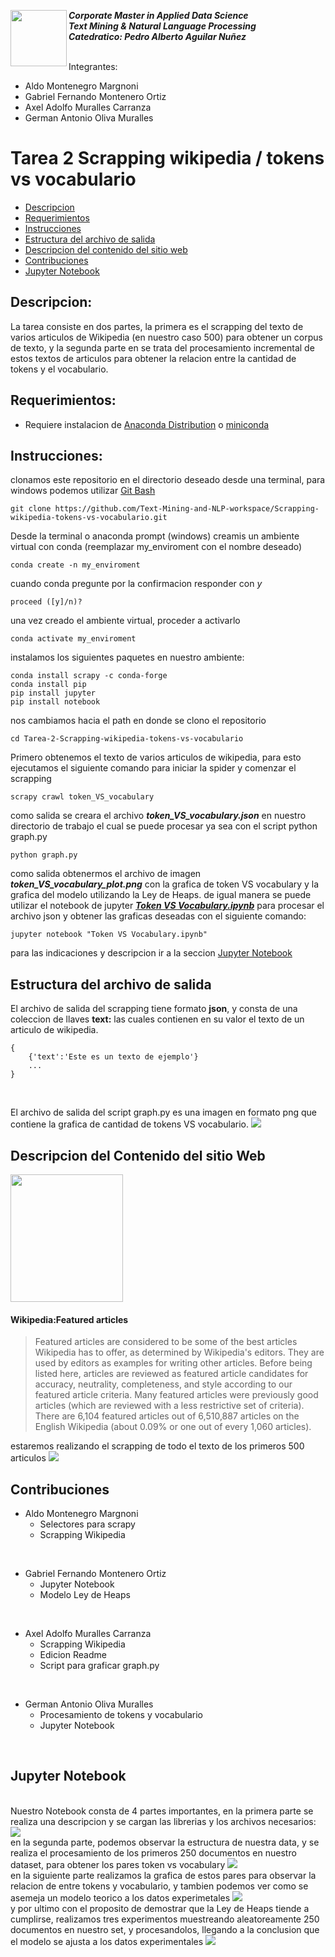 <a href="https://www.uvg.edu.gt/"><img align="left" src="https://www.uvg.edu.gt/wp-content/uploads/socialshare-logo.jpg" width="90" height="90"></a>
**_Corporate Master in Applied Data Science_**<br/>
**_Text Mining & Natural Language Processing_**<br/>
**_Catedratico: Pedro Alberto Aguilar Nuñez_**<br/>
<br/>

Integrantes:
- Aldo Montenegro Margnoni
- Gabriel Fernando Montenero Ortiz
- Axel Adolfo Muralles Carranza
- German Antonio Oliva Muralles

# Tarea 2 Scrapping wikipedia / tokens vs vocabulario

- [Descripcion](#descripcion)
- [Requerimientos](#requerimientos)
- [Instrucciones](#instrucciones)
- [Estructura del archivo de salida](#estructura-del-archivo-de-salida)
- [Descripcion del contenido del sitio web](#descripcion-del-contenido-del-sitio-web)
- [Contribuciones](#contribuciones)
- [Jupyter Notebook](#jupyter-notebook)


## Descripcion:

La tarea consiste en dos partes, la primera es el scrapping del texto de varios articulos de Wikipedia (en nuestro caso 500) para obtener un corpus de texto,
y la segunda parte en se trata del procesamiento incremental de estos textos de articulos para obtener la relacion entre la cantidad de tokens y el vocabulario.
## Requerimientos:
- Requiere instalacion de [Anaconda Distribution](https://www.anaconda.com/products/distribution) o [miniconda](https://docs.conda.io/en/latest/miniconda.html)

## Instrucciones:

clonamos este repositorio en el directorio deseado desde una terminal, para windows podemos utilizar [Git Bash](https://gitforwindows.org/) 
```
git clone https://github.com/Text-Mining-and-NLP-workspace/Scrapping-wikipedia-tokens-vs-vocabulario.git
```
Desde la terminal o anaconda prompt (windows) creamis un ambiente virtual con conda (reemplazar my_enviroment con el nombre deseado)
```
conda create -n my_enviroment
```
cuando conda pregunte por la confirmacion responder con _y_
```
proceed ([y]/n)?
```
una vez creado el ambiente virtual, proceder a activarlo
```
conda activate my_enviroment
```
instalamos los siguientes paquetes en nuestro ambiente:
```
conda install scrapy -c conda-forge
conda install pip
pip install jupyter
pip install notebook
```
nos cambiamos hacia el path en donde se clono el repositorio
```
cd Tarea-2-Scrapping-wikipedia-tokens-vs-vocabulario
```
Primero obtenemos el texto de varios articulos de wikipedia, para esto ejecutamos el siguiente comando para iniciar la spider y comenzar el scrapping
```
scrapy crawl token_VS_vocabulary
```
como salida se creara el archivo **_token_VS_vocabulary.json_** en nuestro directorio de trabajo el cual se puede procesar ya sea con el script python graph.py
```
python graph.py
```
como salida obtenermos el archivo de imagen **_token_VS_vocabulary_plot.png_** con la grafica de token VS vocabulary y la grafica del modelo utilizando la Ley de Heaps.
de igual manera se puede utilizar el notebook de jupyter [**_Token VS Vocabulary.ipynb_**](#jupyter-notebook) para procesar el archivo json y obtener las graficas deseadas
con el siguiente comando:

```
jupyter notebook "Token VS Vocabulary.ipynb"
```
para las indicaciones y descripcion ir a la seccion [Jupyter Notebook](#jupyter-notebook)


## Estructura del archivo de salida

El archivo de salida del scrapping tiene formato **json**, y consta de una coleccion de llaves  **text:** las cuales contienen en su valor el texto de un articulo de wikipedia.
<br/>
```
{
	{'text':'Este es un texto de ejemplo'} 
	...
}
```
<br/>

El archivo de salida del script graph.py es una imagen en formato png que contiene la grafica de cantidad de tokens VS vocabulario.
<img src="https://lh3.googleusercontent.com/9rWqXksk9MAw9Kf2EYW4tDWqpSpDKKRG2TxMXpr16Q1Rejhy96K36zVzjnBSd3K0wmSy3TT-DGd3nuvP4OKnGXHl4EsSh422NX7OJJvne5_WUZobeN7TwX1PtvsqkvP_Fgt_j72ZcQ=w2400" />
<br/>
## Descripcion del Contenido del sitio Web 

<a href="https://en.wikipedia.org/wiki/Wikipedia:Featured_articles"><img src="https://upload.wikimedia.org/wikipedia/commons/thumb/b/b3/Wikipedia-logo-v2-en.svg/892px-Wikipedia-logo-v2-en.svg.png"  width="180" height="204"></a>
#### Wikipedia:Featured articles
> Featured articles are considered to be some of the best articles Wikipedia has to offer, as determined by Wikipedia's editors. They are used by editors as examples for writing other articles. Before being listed here, articles are reviewed as featured article candidates for accuracy, neutrality, completeness, and style according to our featured article criteria. Many featured articles were previously good articles (which are reviewed with a less restrictive set of criteria). There are 6,104 featured articles out of 6,510,887 articles on the English Wikipedia (about 0.09% or one out of every 1,060 articles).

estaremos realizando el scrapping de todo el texto de los primeros 500 articulos
<img src="https://lh3.googleusercontent.com/lCt8mzUjZNvnEuuNEAsnfUK9aMhi6VJdz4r6xS0HWN4uxRJRTM4Ar1lRF9NEhUq5N4Uky1dxyzLmVQdQyL-Aj1Unnz3kb_9Z49D2OOBWhFbOS4aZSF1AosGOU6K5mM7LDeYZXgINxQ=w2400">

## Contribuciones

- Aldo Montenegro Margnoni
    - Selectores para scrapy
	- Scrapping Wikipedia
<br/>

- Gabriel Fernando Montenero Ortiz
    - Jupyter Notebook
	- Modelo Ley de Heaps
    
<br/>

- Axel Adolfo Muralles Carranza
    - Scrapping Wikipedia
	- Edicion Readme
	- Script para graficar graph.py

<br/>

- German Antonio Oliva Muralles
    - Procesamiento de tokens y vocabulario
	- Jupyter Notebook
	
<br/>

## Jupyter Notebook
<br>
Nuestro Notebook consta de 4 partes importantes, en la primera parte se realiza una descripcion y se cargan las librerias y los archivos necesarios:
<img src="https://lh3.googleusercontent.com/GeIgbY-rXa7Jz4bhPvdTWv8QVYct24fJ3JLbFhT-UWdjvd9MyijaEPUTywyCWEYz2xaVxEAKtwspC_4XruxyA24EISfc5XjSiRxd6FPABTwb0s12etOoPlXHCP7br5NNNlGquSirYw=w2400">
<br>
en la segunda parte, podemos observar la estructura de nuestra data, y se realiza el procesamiento de los primeros 250 documentos en nuestro dataset, para obtener los pares token vs vocabulary
<img src="https://lh3.googleusercontent.com/lg88Jui-4n_ed83C8v6EukIEdJTkSwk1AlCvSoTIvRltb39FsBIY8VRW-90XBxzdhqt5Pzmuqu5akAy8l59kB1ZGdIfLvE2QwJw7A1qeGwIp0bmA3BkkaEKhEPId-cTxgrBiE7lsfw=w2400">
<br>
en la siguiente parte realizamos la grafica de estos pares para observar la relacion de entre tokens y vocabulario, y tambien podemos ver como se asemeja un modelo teorico a los datos experimetales
<img src="https://lh3.googleusercontent.com/HWJcfSZYnY2YmF7I1CacR8Bqog8mzU3-rROu3xMufJcEwR2V59znu30Mz2KYS1BYKV9ON6O_OhqdDZPn12Lk6CfChlG8VAbUgb_l_2OtBHUUO156RkbY5Ons7OA6MvvYJGp5uGUd6A=w2400">
<br>
y por ultimo con el proposito de demostrar que la Ley de Heaps tiende a cumplirse, realizamos tres experimentos muestreando aleatoreamente 250 documentos en nuestro set, y procesandolos, llegando a la conclusion que el modelo se ajusta a los datos experimentales
<img src="https://lh3.googleusercontent.com/rqQ8sbkGzzJKdmCNxqNmyuqRFdiWega_wZzOcIo5o_a6FPOjqcpCW-iX6VBofU7Tl4XPtFcIZPVYMJyEd9udS1VfwQSBByLeLTIaJY_WUjTR0EVUvXbQmACGfkC56tV6qnyibPNr_A=w2400">